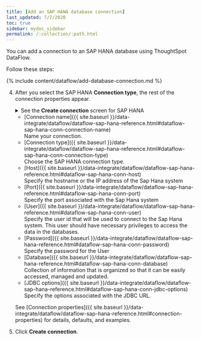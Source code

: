 ```yaml
---
title: [Add an SAP HANA database connection]
last_updated: 7/7/2020
toc: true
sidebar: mydoc_sidebar
permalink: /:collection/:path.html
---
```

You can add a connection to an SAP HANA database using ThoughtSpot DataFlow.

Follow these steps:


{% include content/dataflow/add-database-connection.md %}

4. After you select the SAP HANA **Connection type**, the rest of the connection properties appear.

    <details>
      <summary>See the <strong>Create connection</strong> screen for SAP HANA</summary>
        <p>
        <img src="../../images/dataflow-sap-hana-create.png" alt="Create SAP HANA connection" /></p>
    </details>

    * [Connection name]({{ site.baseurl }}/data-integrate/dataflow/dataflow-sap-hana-reference.html#dataflow-sap-hana-conn-connection-name)<br/>Name your connection.
    * [Connection type]({{ site.baseurl }}/data-integrate/dataflow/dataflow-sap-hana-reference.html#dataflow-sap-hana-conn-connection-type)<br/>Choose the SAP HANA connection type.
    * [Host]({{ site.baseurl }}/data-integrate/dataflow/dataflow-sap-hana-reference.html#dataflow-sap-hana-conn-host)<br/>Specify the hostname or the IP address of the Sap Hana system
    * [Port]({{ site.baseurl }}/data-integrate/dataflow/dataflow-sap-hana-reference.html#dataflow-sap-hana-conn-port)<br/>Specify the port associated with the Sap Hana system
    * [User]({{ site.baseurl }}/data-integrate/dataflow/dataflow-sap-hana-reference.html#dataflow-sap-hana-conn-user)<br/>Specify the user id that will be used to connect to the Sap Hana system. This user should have necessary privileges to access the data in the databases.
    * [Password]({{ site.baseurl }}/data-integrate/dataflow/dataflow-sap-hana-reference.html#dataflow-sap-hana-conn-password)<br/>Specify the password for the User
    * [Database]({{ site.baseurl }}/data-integrate/dataflow/dataflow-sap-hana-reference.html#dataflow-sap-hana-conn-database)<br/>Collection of information that is organized so that it can be easily accessed, managed and updated.
    * [JDBC options]({{ site.baseurl }}/data-integrate/dataflow/dataflow-sap-hana-reference.html#dataflow-sap-hana-conn-jdbc-options)<br/>Specify the options associated with the JDBC URL.

   See [Connection properties]({{ site.baseurl }}/data-integrate/dataflow/dataflow-sap-hana-reference.html#connection-properties) for details, defaults, and examples.

5. Click **Create connection**.   
